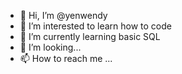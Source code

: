 - 👋 Hi, I’m @yenwendy
- 👀 I’m interested to learn how to code
- 🌱 I’m currently learning basic SQL
- 💞️ I’m looking...
- 📫 How to reach me ...

<!---
yenwendy/yenwendy is a ✨ special ✨ repository because its `README.md` (this file) appears on your GitHub profile.
You can click the Preview link to take a look at your changes.
--->
